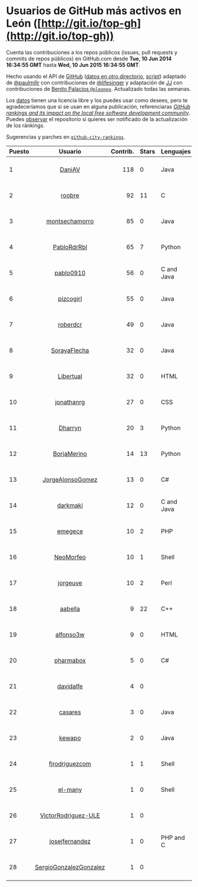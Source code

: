 # Usuarios de GitHub más activos en León ([http://git.io/top-gh](http://git.io/top-gh))



  Cuenta las contribuciones a los repos públicos (issues, pull requests y commits de repos públicos) en GitHub.com desde  **Tue, 10 Jun 2014 16:34:55 GMT** hasta **Wed, 10 Jun 2015 16:34:55 GMT**.

  Hecho usando el API de [GitHub](http://github.com) ([datos en otro directorio](https://github.com/JJ/top-github-users-data/tree/master/data), [script](https://github.com/JJ/top-github-users)) adaptado de [@paulmillr](https://github.com/paulmillr) con contribuciones de [@lifesinger](https://github.com/lifesinger) y adaptación de [JJ](http://jj.github.io) con contribuciones de [Benito Palacios `@pleonex`](http://github.com/pleonex). Actualizado todas las semanas.

  Los [datos](https://github.com/JJ/top-github-users-data/tree/master/data) tienen una licencia libre y los puedes usar como desees, pero te agradeceríamos que si se usan en alguna publicación, referenciaras [*GitHub rankings and its impact on the local free software development community*](https://thewinnower.com/papers/github-rankings-and-its-impact-on-the-local-free-software-development-community). Puedes [observar](https://github.com/JJ/top-github-users-data/subscription) el repositorio si quieres ser notificado de la actualización de los ránkings. 

  Sugerencias y parches en [`github-city-rankings`](http://github.com/JJ/github-city-rankings). 


| Puesto   |  Usuario  |Contrib.| Stars | Lenguajes   |      Lugar      |  Avatar  |
|----------|:---------:|-------:|-------|-------------|:---------------:|----------|
| 1 | [DaniAV](https://github.com/DaniAV) | 118 | 0 | Java | León | <img src='https://avatars0.githubusercontent.com/u/8928270?v=3&s=64' width="64" title='Daniel'> |
| 2 | [roobre](https://github.com/roobre) | 92 | 11 | C | León, Spain | <img src='https://avatars1.githubusercontent.com/u/969721?v=3&s=64' width="64" title='Roberto Santalla'> |
| 3 | [montsechamorro](https://github.com/montsechamorro) | 85 | 0 | Java | León | <img src='https://avatars3.githubusercontent.com/u/8928284?v=3&s=64' width="64" title='Montse Chamorro'> |
| 4 | [PabloRdrRbl](https://github.com/PabloRdrRbl) | 65 | 7 | Python | León (Spain) | <img src='https://avatars2.githubusercontent.com/u/7204331?v=3&s=64' width="64" title='Pablo Rodríguez Robles'> |
| 5 | [pablo0910](https://github.com/pablo0910) | 56 | 0 | C and Java | Salamanca, Castilla y León, Spain | <img src='https://avatars2.githubusercontent.com/u/10597157?v=3&s=64' width="64" title='Pablo Jimenez Tocino'> |
| 6 | [pizcogirl](https://github.com/pizcogirl) | 55 | 0 | Java | León | <img src='https://avatars1.githubusercontent.com/u/8928281?v=3&s=64' width="64" title='Julia Zuara Jimenez'> |
| 7 | [roberdcr](https://github.com/roberdcr) | 49 | 0 | Java | León | <img src='https://avatars1.githubusercontent.com/u/6849195?v=3&s=64' width="64" title='Rober de Castro'> |
| 8 | [SorayaFlecha](https://github.com/SorayaFlecha) | 32 | 0 | Java | León | <img src='https://avatars3.githubusercontent.com/u/8928260?v=3&s=64' width="64" title='Soraya Flecha de la Puente'> |
| 9 | [Libertual](https://github.com/Libertual) | 32 | 0 | HTML | León, Spain | <img src='https://avatars2.githubusercontent.com/u/9809302?v=3&s=64' width="64" title='Pedro Macías'> |
| 10 | [jonathanrg](https://github.com/jonathanrg) | 27 | 0 | CSS | León | <img src='https://avatars1.githubusercontent.com/u/6638160?v=3&s=64' width="64" title='Jonathan'> |
| 11 | [Dharryn](https://github.com/Dharryn) | 20 | 3 | Python | León, Spain | <img src='https://avatars0.githubusercontent.com/u/9396382?v=3&s=64' width="64" title='Alejandro Rodríguez Monge'> |
| 12 | [BorjaMerino](https://github.com/BorjaMerino) | 14 | 13 | Python | Spain (León) | <img src='https://avatars2.githubusercontent.com/u/1701534?v=3&s=64' width="64" title='Borja Merino'> |
| 13 | [JorgeAlonsoGomez](https://github.com/JorgeAlonsoGomez) | 13 | 0 | C# | Salamanca, Castilla y León, España | <img src='https://avatars0.githubusercontent.com/u/12047150?v=3&s=64' width="64" title='Jorge Alonso Gómez'> |
| 14 | [darkmaki](https://github.com/darkmaki) | 12 | 0 | C and Java | Valladolid, Castilla y León, España | <img src='https://avatars3.githubusercontent.com/u/10024998?v=3&s=64' width="64" title='Roberto Ortega'> |
| 15 | [emegece](https://github.com/emegece) | 10 | 2 | PHP | Arroyomolinos de León, Huelva | <img src='https://avatars3.githubusercontent.com/u/69480?v=3&s=64' width="64" title='Sebas MGC'> |
| 16 | [NeoMorfeo](https://github.com/NeoMorfeo) | 10 | 1 | Shell | León, Spain | <img src='https://avatars1.githubusercontent.com/u/3766333?v=3&s=64' width="64" title='Guillermo Santos Melgar'> |
| 17 | [jorgeuve](https://github.com/jorgeuve) | 10 | 2 | Perl | León, Spain | <img src='https://avatars1.githubusercontent.com/u/726703?v=3&s=64' width="64" title='Jorge Valencia'> |
| 18 | [aabella](https://github.com/aabella) | 9 | 22 | C++ | León, Spain | <img src='https://avatars0.githubusercontent.com/u/1281929?v=3&s=64' width="64" title='Alfonso Abella'> |
| 19 | [alfonso3w](https://github.com/alfonso3w) | 9 | 0 | HTML | León | <img src='https://avatars1.githubusercontent.com/u/1320670?v=3&s=64' width="64" title='Alfonso Sánchez González'> |
| 20 | [pharmabox](https://github.com/pharmabox) | 5 | 0 | C# | León, Spain. | <img src='https://avatars0.githubusercontent.com/u/8374048?v=3&s=64' width="64" title='Pharmabox'> |
| 21 | [davidalfe](https://github.com/davidalfe) | 4 | 0 |  | León, Spain | <img src='https://avatars0.githubusercontent.com/u/3811072?v=3&s=64' width="64" title='David Alvarez'> |
| 22 | [casares](https://github.com/casares) | 3 | 0 | Java | León, España | <img src='https://avatars0.githubusercontent.com/u/11679030?v=3&s=64' width="64" title='Carlos J. Casares'> |
| 23 | [kewapo](https://github.com/kewapo) | 2 | 0 | Java | León - SPAIN | <img src='https://avatars2.githubusercontent.com/u/6522736?v=3&s=64' width="64" title='Luis Javier González Caballero'> |
| 24 | [fjrodriguezcom](https://github.com/fjrodriguezcom) | 1 | 1 | Shell | León, Spain | <img src='https://avatars2.githubusercontent.com/u/1823531?v=3&s=64' width="64" title=''> |
| 25 | [el-many](https://github.com/el-many) | 1 | 0 | Shell | León | <img src='https://avatars1.githubusercontent.com/u/4622091?v=3&s=64' width="64" title='Juan Manuel'> |
| 26 | [VictorRodriguez-ULE](https://github.com/VictorRodriguez-ULE) | 1 | 0 |  | León, Spain | <img src='https://avatars1.githubusercontent.com/u/7995366?v=3&s=64' width="64" title='Víctor Rodríguez'> |
| 27 | [josejfernandez](https://github.com/josejfernandez) | 1 | 0 | PHP and C | León, Spain | <img src='https://avatars1.githubusercontent.com/u/1663138?v=3&s=64' width="64" title='Jose J. Fernández'> |
| 28 | [SergioGonzalezGonzalez](https://github.com/SergioGonzalezGonzalez) | 1 | 0 |  | León, Spain | <img src='https://avatars2.githubusercontent.com/u/7228867?v=3&s=64' width="64" title='Sergio González González'> |
